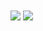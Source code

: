 <a href="https://github.com/AliMozaffri">
<img align="center" src="https://github-readme-stats.vercel.app/api?username=AliMozaffri&show_icons=true&count_private=true&include_all_commits=true" /></a>
<img align="center" src="https://github-readme-stats.vercel.app/api/top-langs/?username=AliMozaffri"/>
<h1 Python /h1>
</a>
